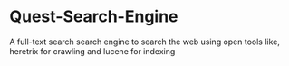 Quest-Search-Engine
===================

A full-text search search engine to search the web using open tools like, heretrix for crawling and lucene for indexing

